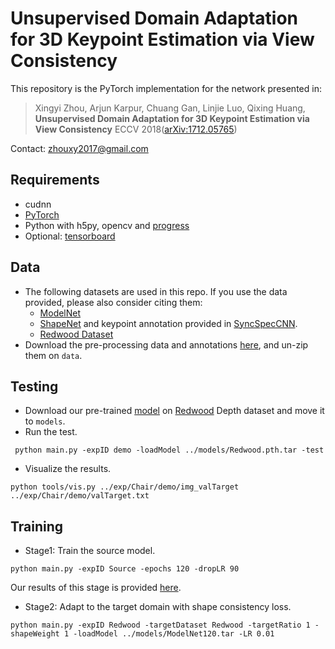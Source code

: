 # Unsupervised Domain Adaptation for 3D Keypoint Estimation via View Consistency

This repository is the PyTorch implementation for the network presented in:

> Xingyi Zhou, Arjun Karpur, Chuang Gan, Linjie Luo, Qixing Huang, 
> **Unsupervised Domain Adaptation for 3D Keypoint Estimation via View Consistency**
> ECCV 2018([arXiv:1712.05765](https://arxiv.org/abs/1712.05765))

Contact: [zhouxy2017@gmail.com](mailto:zhouxy2017@gmail.com)

## Requirements
- cudnn
- [PyTorch](http://pytorch.org/)
- Python with h5py, opencv and [progress](https://anaconda.org/conda-forge/progress)
- Optional: [tensorboard](https://www.tensorflow.org/get_started/summaries_and_tensorboard) 

## Data
- The following datasets are used in this repo. If you use the data provided, please also consider citing them:
  - [ModelNet](http://modelnet.cs.princeton.edu/)
  - [ShapeNet](https://www.shapenet.org/) and keypoint annotation provided in [SyncSpecCNN](https://github.com/ericyi/SyncSpecCNN).
  - [Redwood Dataset](http://redwood-data.org/3dscan/dataset.html?c=chair)
- Download the pre-processing data and annotations [here](https://drive.google.com/open?id=10QGzsukvkeOceqRu8bsfpEaFECRTZCZi), and un-zip them on `data`. 

## Testing
- Download our pre-trained [model](https://drive.google.com/open?id=1nXNPHr8UffI79yT0fBPOy-mTb5iqoYe6) on [Redwood](http://redwood-data.org/3dscan/dataset.html?c=chair) Depth dataset and move it to `models`.
- Run the test.
```
 python main.py -expID demo -loadModel ../models/Redwood.pth.tar -test
```
- Visualize the results.
```
python tools/vis.py ../exp/Chair/demo/img_valTarget ../exp/Chair/demo/valTarget.txt
```

## Training
- Stage1: Train the source model.
```
python main.py -expID Source -epochs 120 -dropLR 90
```

Our results of this stage is provided [here](https://drive.google.com/file/d/1UtlL7moKtNoVGyqWGRn8_c_57dwiqlVm/view?usp=sharing). 

- Stage2: Adapt to the target domain with shape consistency loss.
```
python main.py -expID Redwood -targetDataset Redwood -targetRatio 1 -shapeWeight 1 -loadModel ../models/ModelNet120.tar -LR 0.01
```





